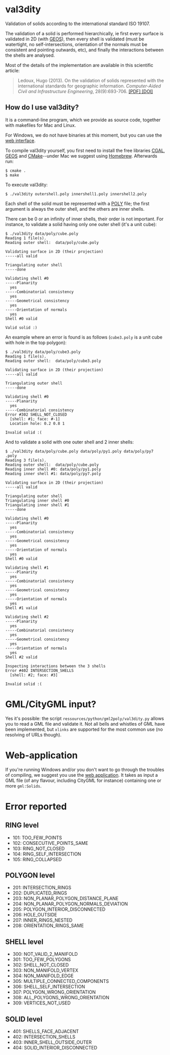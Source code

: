 # val3dity

Validation of solids according to the international standard ISO 19107.

The validation of a solid is performed hierarchically, ie first every surface is validated in 2D (with [GEOS](http://trac.osgeo.org/geos/)), then every shell is validated (must be watertight, no self-intersections, orientation of the normals must be consistent and pointing outwards, etc), and finally the interactions between the shells are analysed.

Most of the details of the implementation are available in this scientific article:

> Ledoux, Hugo (2013). On the validation of solids represented with the
international standards for geographic information. *Computer-Aided Civil and Infrastructure Engineering*, 28(9):693-706. [ [PDF] ](http://3dgeoinfo.bk.tudelft.nl/hledoux/pdfs/_13cacaie.pdf) [ [DOI] ](http://dx.doi.org/10.1111/mice.12043)


## How do I use val3dity?

It is a command-line program, which we provide as source code, together with makefiles for Mac and Linux. 

For Windows, we do not have binaries at this moment, but you can use the [web interface](http://geovalidation.bk.tudelft.nl/val3dity). 

To compile val3dity yourself, you first need to install the free libraries [CGAL](http://www.cgal.org), [GEOS](http://trac.osgeo.org/geos/) and [CMake](http://www.cmake.org)--under Mac we suggest using [Homebrew](http://brew.sh/). Afterwards run:

    $ cmake .
    $ make
    
To execute val3dity:

    $ ./val3dity outershell.poly innershell1.poly innershell2.poly
    
Each shell of the solid must be represented with a [POLY](http://tetgen.berlios.de/fformats.poly.html) file; the first argument is always the outer shell, and the others are inner shells. 

There can be 0 or an infinity of inner shells, their order is not important.
For instance, to validate a solid having only one outer shell (it's a unit cube):

```  
$ ./val3dity data/poly/cube.poly
Reading 1 file(s).
Reading outer shell:  data/poly/cube.poly

Validating surface in 2D (their projection)
-----all valid

Triangulating outer shell
-----done

Validating shell #0
-----Planarity
  yes
-----Combinatorial consistency
  yes
-----Geometrical consistency
  yes
-----Orientation of normals
  yes
Shell #0 valid

Valid solid :)
```

An example where an error is found is as follows (`cube3.poly` is a unit cube with hole in the top polygon):

```
$ ./val3dity data/poly/cube3.poly 
Reading 1 file(s).
Reading outer shell:  data/poly/cube3.poly

Validating surface in 2D (their projection)
-----all valid

Triangulating outer shell
-----done

Validating shell #0
-----Planarity
  yes
-----Combinatorial consistency
Error #302 SHELL_NOT_CLOSED
  [shell: #1; face: #-1]
  Location hole: 0.2 0.8 1

Invalid solid :(
```

And to validate a solid with one outer shell and 2 inner shells:

```
$ ./val3dity data/poly/cube.poly data/poly/py1.poly data/poly/py7
.poly
Reading 3 file(s).
Reading outer shell:  data/poly/cube.poly
Reading inner shell #0: data/poly/py1.poly
Reading inner shell #1: data/poly/py7.poly

Validating surface in 2D (their projection)
-----all valid

Triangulating outer shell
Triangulating inner shell #0
Triangulating inner shell #1
-----done

Validating shell #0
-----Planarity
  yes
-----Combinatorial consistency
  yes
-----Geometrical consistency
  yes
-----Orientation of normals
  yes
Shell #0 valid

Validating shell #1
-----Planarity
  yes
-----Combinatorial consistency
  yes
-----Geometrical consistency
  yes
-----Orientation of normals
  yes
Shell #1 valid

Validating shell #2
-----Planarity
  yes
-----Combinatorial consistency
  yes
-----Geometrical consistency
  yes
-----Orientation of normals
  yes
Shell #2 valid

Inspecting interactions between the 3 shells
Error #402 INTERSECTION_SHELLS
  [shell: #2; face: #3]

Invalid solid :(
```


# GML/CityGML input?

Yes it's possible: the script `ressources/python/gml2poly/val3dity.py` allows you to read a GML file and validate it. Not all bells and whistles of GML have been implemented, but `xlinks` are supported for the most common use (no resolving of URLs though).


# Web-application

If you're running Windows and/or you don't want to go through the troubles of compiling, we suggest you use the [web application](http://geovalidation.bk.tudelft.nl/val3dity). It takes as input a GML file (of any flavour, including CityGML for instance) containing one or more `gml:Solids`.


# Error reported 

## RING level ##

  * 101: TOO_FEW_POINTS
  * 102: CONSECUTIVE_POINTS_SAME
  * 103: RING_NOT_CLOSED
  * 104: RING_SELF_INTERSECTION
  * 105: RING_COLLAPSED

## POLYGON level
  * 201: INTERSECTION_RINGS
  * 202: DUPLICATED_RINGS
  * 203: NON_PLANAR_POLYGON_DISTANCE_PLANE
  * 204: NON_PLANAR_POLYGON_NORMALS_DEVIATION
  * 205: POLYGON_INTERIOR_DISCONNECTED
  * 206: HOLE_OUTSIDE
  * 207: INNER_RINGS_NESTED
  * 208: ORIENTATION_RINGS_SAME

## SHELL level
  * 300: NOT_VALID_2_MANIFOLD
  * 301: TOO_FEW_POLYGONS
  * 302: SHELL_NOT_CLOSED
  * 303: NON_MANIFOLD_VERTEX
  * 304: NON_MANIFOLD_EDGE
  * 305: MULTIPLE_CONNECTED_COMPONENTS
  * 306: SHELL_SELF_INTERSECTION
  * 307: POLYGON_WRONG_ORIENTATION
  * 308: ALL_POLYGONS_WRONG_ORIENTATION
  * 309: VERTICES_NOT_USED

## SOLID level
  * 401: SHELLS_FACE_ADJACENT
  * 402: INTERSECTION_SHELLS
  * 403: INNER_SHELL_OUTSIDE_OUTER
  * 404: SOLID_INTERIOR_DISCONNECTED
